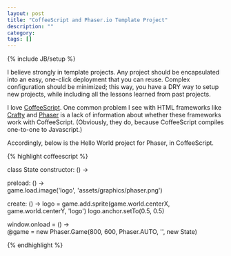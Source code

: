 ```yaml
---
layout: post
title: "CoffeeScript and Phaser.io Template Project"
description: ""
category: 
tags: []
---
```

{% include JB/setup %}

I believe strongly in template projects. Any project should be encapsulated into an easy, one-click deployment that you can reuse. Complex configuration should be minimized; this way, you have a DRY way to setup new projects, while including all the lessons learned from past projects.

I love [CoffeeScript](http://coffeescript.org). One common problem I see with HTML frameworks like [Crafty](http://craftyjs.com) and [Phaser](http://phaser.io) is a lack of information about whether these frameworks work with CoffeeScript. (Obviously, they do, because CoffeeScript compiles one-to-one to Javascript.)

Accordingly, below is the Hello World project for Phaser, in CoffeeScript.

{% highlight coffeescript %}

class State
  constructor: () ->
  
  preload: () ->    
    game.load.image('logo', 'assets/graphics/phaser.png')

  create: () ->
      logo = game.add.sprite(game.world.centerX, game.world.centerY, 'logo')
      logo.anchor.setTo(0.5, 0.5)

window.onload = () ->  
  @game = new Phaser.Game(800, 600, Phaser.AUTO, '', new State)

{% endhighlight %}
